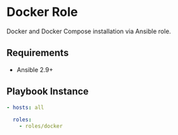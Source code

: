 # Docker Role

Docker and Docker Compose installation via Ansible role.

## Requirements

- Ansible 2.9+

## Playbook Instance

```yaml
- hosts: all

  roles:
    - roles/docker	
```